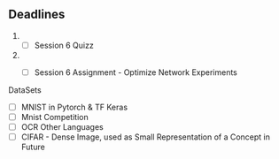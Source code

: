 
## Deadlines
1. - [ ] Session 6 Quizz
2. - [ ] Session 6 Assignment - Optimize Network Experiments


DataSets
- [ ] MNIST in Pytorch & TF Keras
- [ ] Mnist Competition
- [ ] OCR Other Languages
- [ ] CIFAR - Dense Image, used as Small Representation of a Concept in Future